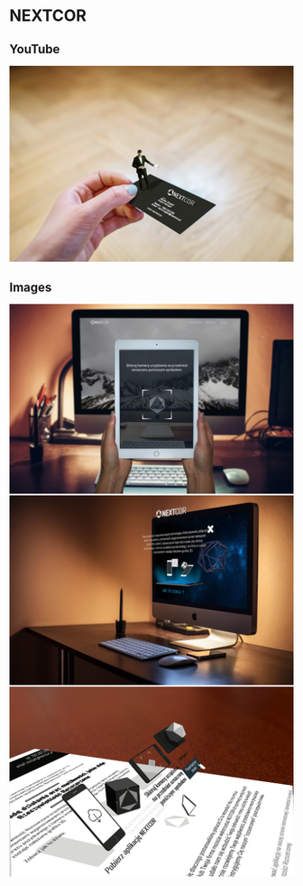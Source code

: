 # NEXTCOR

## YouTube
[![YOUTUBE](https://github.com/kamildyjak/NEXTCOR/blob/master/Holo.jpg)](https://www.youtube.com/watch?v=Ui8ZwtIC7PE)
## Images
[![App](https://github.com/kamildyjak/NEXTCOR/blob/master/App_1.jpg)](https://github.com/kamildyjak/NEXTCOR/blob/master/App_1.jpg)
[![App](https://github.com/kamildyjak/NEXTCOR/blob/master/App_3.jpg)](https://github.com/kamildyjak/NEXTCOR/blob/master/App_3.jpg)
[![App](https://github.com/kamildyjak/NEXTCOR/blob/master/App_4.png)](https://github.com/kamildyjak/NEXTCOR/blob/master/App_4.png)
